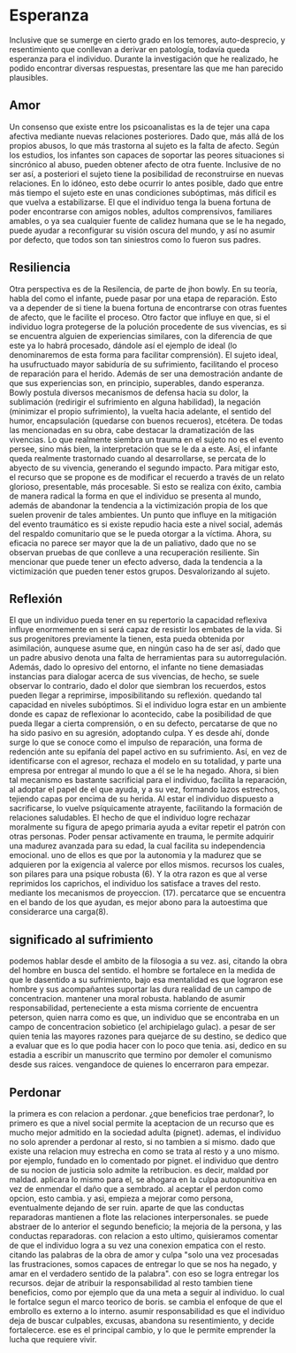 # Esperanza
Inclusive que se sumerge en cierto grado en los temores, auto-desprecio, y
resentimiento que conllevan a derivar en patología, todavía queda esperanza para el
individuo. Durante la investigación que he realizado, he podido encontrar diversas
respuestas, presentare las que me han parecido plausibles.

## Amor
Un consenso que existe entre los psicoanalistas es la de tejer una capa afectiva
mediante nuevas relaciones posteriores. Dado que, más allá de los propios
abusos, lo que más trastorna al sujeto es la falta de afecto. Según los estudios,
los infantes son capaces de soportar las peores situaciones si sincrónico al
abuso, pueden obtener afecto de otra fuente. Inclusive de no ser así, a posteriori
el sujeto tiene la posibilidad de reconstruirse en nuevas relaciones. En lo idóneo,
esto debe ocurrir lo antes posible, dado que entre más tiempo el sujeto este en
unas condiciones subóptimas, más difícil es que vuelva a estabilizarse. El que el
individuo tenga la buena fortuna de poder encontrarse con amigos nobles,
adultos comprensivos, familiares amables, o ya sea cualquier fuente de calidez
humana que se le ha negado, puede ayudar a reconfigurar su visión oscura del
mundo, y así no asumir por defecto, que todos son tan siniestros como lo fueron
sus padres.

## Resiliencia
Otra perspectiva es de la Resilencia, de parte de jhon bowly.
En su teoría, habla del como el infante, puede pasar por una etapa de reparación.
Esto va a depender de si tiene la buena fortuna de encontrarse con otras fuentes
de afecto, que le facilite el proceso. Otro factor que influye en que, si el individuo
logra protegerse de la polución procedente de sus vivencias, es si se encuentra
alguien de experiencias similares, con la diferencia de que este ya lo habrá
procesado, dándole así el ejemplo de ideal (lo denominaremos de esta forma para
facilitar comprensión). El sujeto ideal, ha usufructuado mayor sabiduría de su
sufrimiento, facilitando el proceso de reparación para el herido. Además de ser
una demostración andante de que sus experiencias son, en principio, superables,
dando esperanza. Bowly postula diversos mecanismos de defensa hacia su dolor,
la sublimación (redirigir el sufrimiento en alguna habilidad), la negación (minimizar
el propio sufrimiento), la vuelta hacia adelante, el sentido del humor,
encapsulación (quedarse con buenos recueros), etcétera. De todas las
mencionadas en su obra, cabe destacar la dramatización de las vivencias. Lo que
realmente siembra un trauma en el sujeto no es el evento persee, sino más bien,
la interpretación que se le da a este. Así, el infante queda realmente trastornado
cuando al desarrollarse, se percata de lo abyecto de su vivencia, generando el
segundo impacto. Para mitigar esto, el recurso que se propone es de modificar el
recuerdo a través de un relato glorioso, presentable, más procesable. Si esto se
realiza con éxito, cambia de manera radical la forma en que el individuo se
presenta al mundo, además de abandonar la tendencia a la victimización propia
de los que suelen provenir de tales ambientes.
Un punto que influye en la mitigación del evento traumático es si existe repudio
hacia este a nivel social, además del respaldo comunitario que se le pueda
otorgar a la víctima. Ahora, su eficacia no parece ser mayor que la de un paliativo,
dado que no se observan pruebas de que conlleve a una recuperación resiliente.
Sin mencionar que puede tener un efecto adverso, dada la tendencia a la
victimización que pueden tener estos grupos. Desvalorizando al sujeto.

## Reflexión

El que un individuo pueda tener en su repertorio la capacidad reflexiva influye
enormemente en si será capaz de resistir los embates de la vida. Si sus
progenitores previamente la tienen, esta pueda obtenida por asimilación, aunquese asume que, en ningún caso ha de ser así, dado que un padre abusivo denota
una falta de herramientas para su autorregulación. Además, dado lo opresivo del
entorno, el infante no tiene demasiadas instancias para dialogar acerca de sus
vivencias, de hecho, se suele observar lo contrario, dado el dolor que siembran
los recuerdos, estos pueden llegar a reprimirse, imposibilitando su reflexión.
quedando tal capacidad en niveles subóptimos.
Si el individuo logra estar en un ambiente donde es capaz de reflexionar lo
acontecido, cabe la posibilidad de que pueda llegar a cierta comprensión, o en su
defecto, percatarse de que no ha sido pasivo en su agresión, adoptando culpa. Y
es desde ahí, donde surge lo que se conoce como el impulso de reparación, una
forma de redención ante su epifanía del papel activo en su sufrimiento. Así, en
vez de identificarse con el agresor, rechaza el modelo en su totalidad, y parte una
empresa por entregar al mundo lo que a él se le ha negado. Ahora, si bien tal
mecanismo es bastante sacrificial para el individuo, facilita la reparación, al
adoptar el papel de el que ayuda, y a su vez, formando lazos estrechos, tejiendo
capas por encima de su herida. Al estar el individuo dispuesto a sacrificarse, lo
vuelve psíquicamente atrayente, facilitando la formación de relaciones
saludables. El hecho de que el individuo logre rechazar moralmente su figura de
apego primaria ayuda a evitar repetir el patrón con otras personas. Poder pensar
activamente en trauma, le permite adquirir una madurez avanzada para su edad,
la cual facilita su independencia emocional.
uno de ellos es que por la autonomia y la madurez que se adquieren por la
exigencia al valerce por ellos mismos. recursos los cuales, son pilares para una
psique robusta (6).
Y la otra razon es que al verse reprimidos los caprichos, el individuo los satisface
a traves del resto. mediante los mecanismos de proyeccion. (17). percatarce que
se encuentra en el bando de los que ayudan, es mejor abono para la autoestima
que considerarce una carga(8).

## significado al sufrimiento

podemos hablar desde el ambito de la filosogia a su vez. asi, citando la obra del
hombre en busca del sentido. el hombre se fortalece en la medida de que le dasentido a su sufrimiento, bajo esa mentalidad es que lograron ese hombre y sus
acompañantes suportar las dura realidad de un campo de concentracion.
mantener una moral robusta.
hablando de asumir responsabilidad, perteneciente a esta misma corriente de
encuentra peterson, quien narra como es que, un individuo que se encontraba en
un campo de concentracion sobietico (el archipielago gulac). a pesar de ser quien
tenia las mayores razones para quejarce de su destino, se dedico que a evaluar
que es lo que podia hacer con lo poco que tenia. asi, dedico en su estadia a
escribir un manuscrito que termino por demoler el comunismo desde sus raices.
vengandoce de quienes lo encerraron para empezar.

## Perdonar

la primera es con relacion a perdonar. ¿que beneficios trae perdonar?, lo primero
es que a nivel social permite la aceptacion de un recurso que es mucho mejor
admitido en la sociedad adulta (pignet). ademas, el individuo no solo aprender a
perdonar al resto, si no tambien a si mismo. dado que existe una relacion muy
estrecha en como se trata al resto y a uno mismo. por ejemplo, fundado en lo
comentado por pignet. el individuo que dentro de su nocion de justicia solo
admite la retribucion. es decir, maldad por maldad. aplicara lo mismo para el, se
ahogara en la culpa autopunitiva en vez de enmendar el daño que a sembrado. al
aceptar el perdon como opcion, esto cambia. y asi, empieza a mejorar como
persona, eventualmente dejando de ser ruin. aparte de que las conductas
reparadoras mantienen a flote las relaciones interpersonales.
se puede abstraer de lo anterior el segundo beneficio; la mejoria de la persona, y
las conductas reparadoras. con relacion a esto ultimo, quisieramos comentar de
que el individuo logra a su vez una conexion empatica con el resto. citando las
palabras de la obra de amor y culpa "solo una vez procesadas las frustraciones,
somos capaces de entregar lo que se nos ha negado, y amar en el verdadero
sentido de la palabra". con eso se logra entregar los recursos.
dejar de atribuir la responsabilidad al resto tambien tiene beneficios, como por
ejemplo que da una meta a seguir al individuo. lo cual le fortalce segun el marco
teorico de boris. se cambia el enfoque de que el embrollo es externo a lo interno.
asumir responsabilidad es que el individuo deja de buscar culpables, excusas,
abandona su resentimiento, y decide fortalecerce. ese es el principal cambio, y lo
que le permite emprender la lucha que requiere vivir.